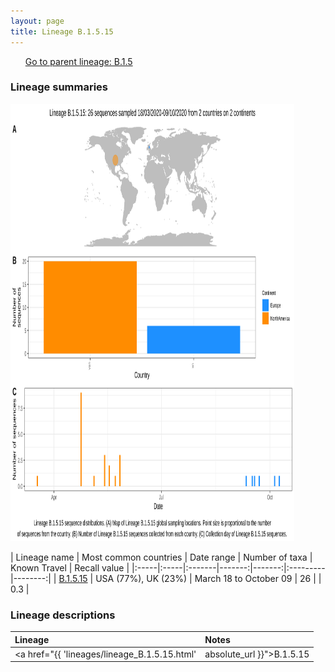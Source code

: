 ```yaml
---
layout: page
title: Lineage B.1.5.15
---
```




<p>
<ul class="actions small">
	 <a href="{{ 'lineages/lineage_B.1.5.html' | absolute_url }}" class="button special fit">Go to parent lineage: B.1.5</a>
</ul>
</p>
<h3> Lineage summaries</h3>

<img src="../assets/images/B.1.5.15.svg" alt="B.1.5.15 lineage summary figure" width="90%" height="700px" />


| Lineage name | Most common countries | Date range | Number of taxa | Known Travel | Recall value |
|:-----|:-----|:-------|-------:|-------:|:---------|--------:|
| <a href="{{ 'lineages/lineage_B.1.5.15.html' | absolute_url }}">B.1.5.15</a> | USA (77%), UK (23%) | March 18 to October 09 | 26 |  | 0.3 |

<h3>Lineage descriptions</h3>

| Lineage | Notes |
|:-----|:-----|
| <a href="{{ 'lineages/lineage_B.1.5.15.html' | absolute_url }}">B.1.5.15</a> | USA lineage (CA) |

